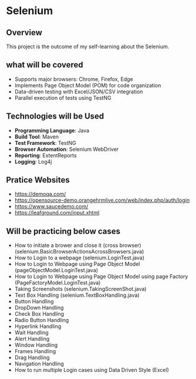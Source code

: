 # Selenium

## Overview
This project is the outcome of my self-learning about the Selenium.

## what will be covered
- Supports major browsers: Chrome, Firefox, Edge
- Implements Page Object Model (POM) for code organization
- Data-driven testing with Excel/JSON/CSV integration
- Parallel execution of tests using TestNG

  
## Technologies will be Used

- **Programming Language**: Java
- **Build Tool**: Maven
- **Test Framework**: TestNG
- **Browser Automation**: Selenium WebDriver
- **Reporting**: ExtentReports
- **Logging**: Log4j

## Pratice Websites
- https://demoqa.com/
- https://opensource-demo.orangehrmlive.com/web/index.php/auth/login
- https://www.saucedemo.com/
- https://leafground.com/input.xhtml


## Will be practicing below cases

- How to initiate a brower and close it (cross browser) (selenium.BasicBrowserActionsAcrossBrowsers.java)
- How to Login to a webpage (selenium.LoginTest.java)
- How to Login to Webpage using Page Object Model (pageObjectModel.LoginTest.java)
- How to Login to Webpage using Page Object Model using page Factory (PageFactoryModel.LoginTest.java)
- Taking Screenshots (selenium.TakingScreenShot.java)
- Text Box Handling (selenium.TextBoxHandling.java)
- Button Handling
- DropDown Handling
- Check Box Handling
- Radio Button Handling
- Hyperlink Handling
- Wait Handling
- Alert Handling
- Window Handling
- Frames Handling
- Drag Handling
- Navigation Handling
- How to run multiple Login cases using Data Driven Style (Excel)
